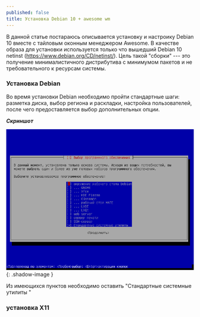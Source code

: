 ```yaml
---
published: false
title: Установка Debian 10 + awesome wm
---
```


В данной статье постараюсь описывается установку и настроику Debian 10 вместе с тайловым оконным менеджером Awesome.
В качестве образа для установки используется только что вышедший Debian 10 netinst (https://www.debian.org/CD/netinst/). Цель такой "сборки" --- это получение минималистичного дистрибутива с минимумом пакетов и не требовательного к ресурсам системы. 


### Установка Debian

Во время установки Debian необходимо пройти стандартные шаги: разметка диска, выбор региона и раскладки, настройка пользователей, после чего предоставляется выбор дополнительных опции. 

***Скриншот***

![debian install](/images/VirtualBox_debian_17_07_2019_00_51_04.png){: .shadow-image }

Из имеющихся пунктов необходимо оставить "Стандартные системные утилиты
"


### установка X11